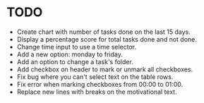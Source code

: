 # TODO

- Create chart with number of tasks done on the last 15 days.
- Display a percentage score for total tasks done and not done.
- Change time input to use a time selector.
- Add a new option: monday to friday.
- Add an option to change a task's folder.
- Add checkbox on header to mark or unmark all checkboxes.
- Fix bug where you can't select text on the table rows.
- Fix error when marking checkboxes from 00:00 to 01:00.
- Replace new lines with breaks on the motivational text.
